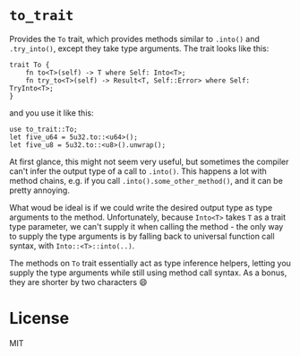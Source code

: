 # `to_trait`

Provides the `To` trait, which provides methods similar to `.into()` and `.try_into()`, except they take type arguments. The trait looks like this:

```
trait To {
    fn to<T>(self) -> T where Self: Into<T>;
    fn try_to<T>(self) -> Result<T, Self::Error> where Self: TryInto<T>;
}
```

and you use it like this:

```
use to_trait::To;
let five_u64 = 5u32.to::<u64>();
let five_u8 = 5u32.to::<u8>().unwrap();
```

At first glance, this might not seem very useful, but sometimes the compiler can't infer the output type of a call to `.into()`. This happens a lot with method chains, e.g. if you call `.into().some_other_method()`, and it can be pretty annoying.

What woud be ideal is if we could write the desired output type as type arguments to the method. Unfortunately, because `Into<T>` takes `T` as a trait type parameter, we can't supply it when calling the method - the only way to supply the type arguments is by falling back to universal function call syntax, with `Into::<T>::into(..)`.

The methods on `To` trait essentially act as type inference helpers, letting you supply the type arguments while still using method call syntax. As a bonus, they are shorter by two characters :smile:

# License

MIT
